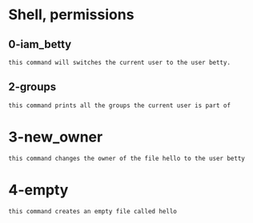 # Shell, permissions
## 0-iam_betty
	this command will switches the current user to the user betty.
## 2-groups
	this command prints all the groups the current user is part of
# 3-new_owner
	this command changes the owner of the file hello to the user betty
# 4-empty
	this command creates an empty file called hello
